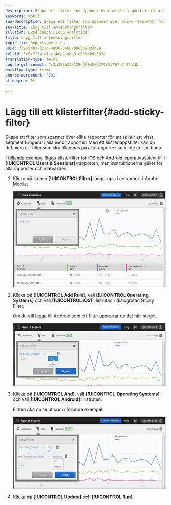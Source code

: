 ```yaml
---
description: Skapa ett filter som spänner över olika rapporter för att se hur ett visst segment fungerar i alla mobilrapporter. Med ett klisterlappsfilter kan du definiera ett filter som ska användas på alla rapporter som inte är målningsrapporter.
keywords: mobil
seo-description: Skapa ett filter som spänner över olika rapporter för att se hur ett visst segment fungerar i alla mobilrapporter. Med ett klisterlappsfilter kan du definiera ett filter som ska användas på alla rapporter som inte är målningsrapporter.
seo-title: Lägg till anteckningsfilter
solution: Experience Cloud,Analytics
title: Lägg till anteckningsfilter
topic-fix: Reports,Metrics
uuid: f3935c8a-811d-4080-8468-b8850202dd1e
exl-id: 5f6f725a-a1ae-40c2-abe0-87ebabdc582a
translation-type: tm+mt
source-git-commit: 4c2a255b343128d2904530279751767e7f99a10a
workflow-type: tm+mt
source-wordcount: '191'
ht-degree: 0%

---
```


# Lägg till ett klisterfilter{#add-sticky-filter}

Skapa ett filter som spänner över olika rapporter för att se hur ett visst segment fungerar i alla mobilrapporter. Med ett klisterlappsfilter kan du definiera ett filter som ska tillämpas på alla rapporter som inte är i en bana.

I följande exempel läggs klisterfilter för iOS och Android-operativsystem till i **[!UICONTROL Users & Sessions]**-rapporten, men instruktionerna gäller för alla rapporter och mätvärden.

1. Klicka på ikonen **[!UICONTROL Filter]** längst upp i en rapport i Adobe Mobile.

   ![](assets/sticky-filters.png)

1. Klicka på **[!UICONTROL Add Rule]**, välj **[!UICONTROL Operating Systems]** och välj **[!UICONTROL iOS]** i listrutan i dialogrutan Sticky Filter.

   Om du vill lägga till Android som ett filter upprepar du det här steget.

   ![](assets/sticky2.png)

1. Klicka på **[!UICONTROL And]**, välj **[!UICONTROL Operating Systems]** och välj **[!UICONTROL Android]** i listrutan.

   Filtren ska nu se ut som i följande exempel:

   ![](assets/sticky3.png)

1. Klicka på **[!UICONTROL Update]** och **[!UICONTROL Run]**.
